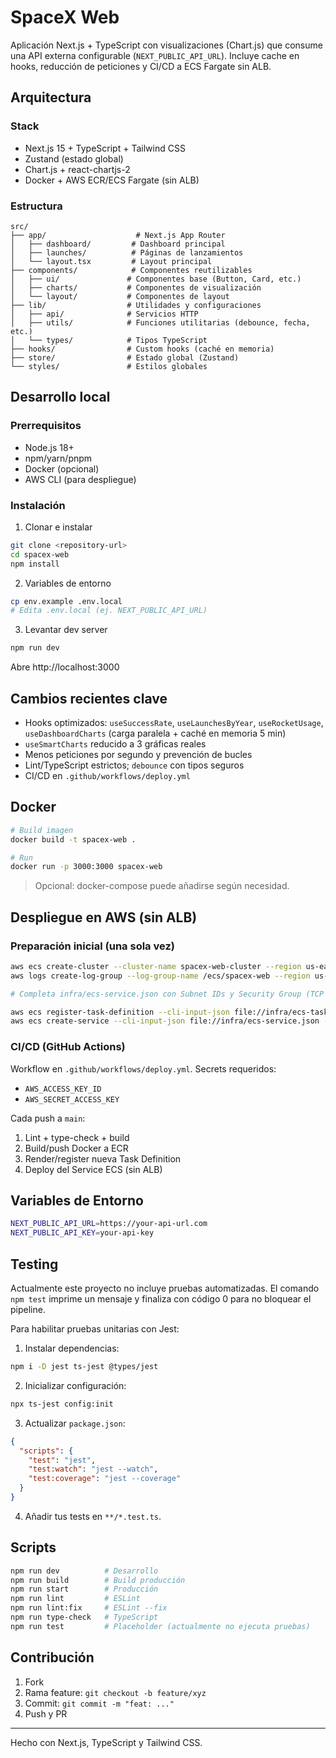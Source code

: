 # SpaceX Web

Aplicación Next.js + TypeScript con visualizaciones (Chart.js) que consume una API externa configurable (`NEXT_PUBLIC_API_URL`). Incluye cache en hooks, reducción de peticiones y CI/CD a ECS Fargate sin ALB.

## Arquitectura

### Stack
- Next.js 15 + TypeScript + Tailwind CSS
- Zustand (estado global)
- Chart.js + react-chartjs-2
- Docker + AWS ECR/ECS Fargate (sin ALB)

### Estructura
```
src/
├── app/                    # Next.js App Router
│   ├── dashboard/         # Dashboard principal
│   ├── launches/          # Páginas de lanzamientos
│   └── layout.tsx         # Layout principal
├── components/            # Componentes reutilizables
│   ├── ui/               # Componentes base (Button, Card, etc.)
│   ├── charts/           # Componentes de visualización
│   └── layout/           # Componentes de layout
├── lib/                  # Utilidades y configuraciones
│   ├── api/              # Servicios HTTP
│   ├── utils/            # Funciones utilitarias (debounce, fecha, etc.)
│   └── types/            # Tipos TypeScript
├── hooks/                # Custom hooks (caché en memoria)
├── store/                # Estado global (Zustand)
└── styles/               # Estilos globales
```

## Desarrollo local

### Prerrequisitos
- Node.js 18+
- npm/yarn/pnpm
- Docker (opcional)
- AWS CLI (para despliegue)

### Instalación
1) Clonar e instalar
```bash
git clone <repository-url>
cd spacex-web
npm install
```

2) Variables de entorno
```bash
cp env.example .env.local
# Edita .env.local (ej. NEXT_PUBLIC_API_URL)
```

3) Levantar dev server
```bash
npm run dev
```
Abre http://localhost:3000

## Cambios recientes clave
- Hooks optimizados: `useSuccessRate`, `useLaunchesByYear`, `useRocketUsage`, `useDashboardCharts` (carga paralela + caché en memoria 5 min)
- `useSmartCharts` reducido a 3 gráficas reales
- Menos peticiones por segundo y prevención de bucles
- Lint/TypeScript estrictos; `debounce` con tipos seguros
- CI/CD en `.github/workflows/deploy.yml`

## Docker

```bash
# Build imagen
docker build -t spacex-web .

# Run
docker run -p 3000:3000 spacex-web
```
> Opcional: docker-compose puede añadirse según necesidad.

## Despliegue en AWS (sin ALB)

### Preparación inicial (una sola vez)
```bash
aws ecs create-cluster --cluster-name spacex-web-cluster --region us-east-1
aws logs create-log-group --log-group-name /ecs/spacex-web --region us-east-1 || true

# Completa infra/ecs-service.json con Subnet IDs y Security Group (TCP 3000 público)

aws ecs register-task-definition --cli-input-json file://infra/ecs-task-definition.json --region us-east-1
aws ecs create-service --cli-input-json file://infra/ecs-service.json --region us-east-1
```

### CI/CD (GitHub Actions)
Workflow en `.github/workflows/deploy.yml`. Secrets requeridos:
- `AWS_ACCESS_KEY_ID`
- `AWS_SECRET_ACCESS_KEY`

Cada push a `main`:
1) Lint + type-check + build
2) Build/push Docker a ECR
3) Render/register nueva Task Definition
4) Deploy del Service ECS (sin ALB)

## Variables de Entorno
```bash
NEXT_PUBLIC_API_URL=https://your-api-url.com
NEXT_PUBLIC_API_KEY=your-api-key
```

## Testing
Actualmente este proyecto no incluye pruebas automatizadas. El comando `npm test` imprime un mensaje y finaliza con código 0 para no bloquear el pipeline.

Para habilitar pruebas unitarias con Jest:
1) Instalar dependencias:
```bash
npm i -D jest ts-jest @types/jest
```
2) Inicializar configuración:
```bash
npx ts-jest config:init
```
3) Actualizar `package.json`:
```json
{
  "scripts": {
    "test": "jest",
    "test:watch": "jest --watch",
    "test:coverage": "jest --coverage"
  }
}
```
4) Añadir tus tests en `**/*.test.ts`.

## Scripts
```bash
npm run dev          # Desarrollo
npm run build        # Build producción
npm run start        # Producción
npm run lint         # ESLint
npm run lint:fix     # ESLint --fix
npm run type-check   # TypeScript
npm run test         # Placeholder (actualmente no ejecuta pruebas)
```

## Contribución
1. Fork
2. Rama feature: `git checkout -b feature/xyz`
3. Commit: `git commit -m "feat: ..."`
4. Push y PR

---

Hecho con Next.js, TypeScript y Tailwind CSS.
